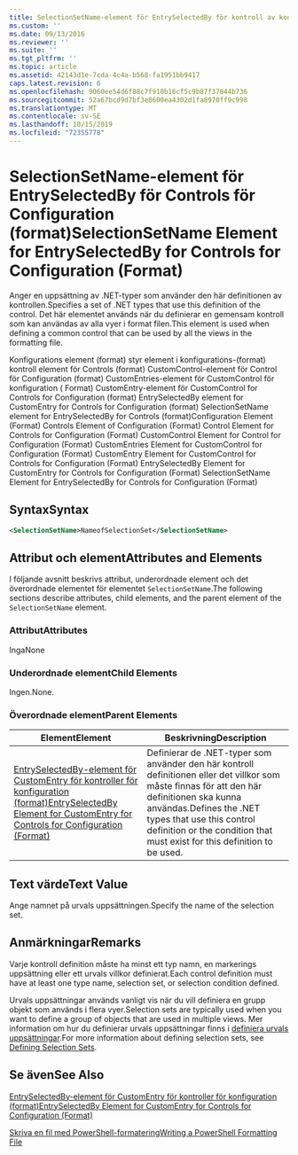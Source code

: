 ```yaml
---
title: SelectionSetName-element för EntrySelectedBy för kontroll av konfiguration (format) | Microsoft Docs
ms.custom: ''
ms.date: 09/13/2016
ms.reviewer: ''
ms.suite: ''
ms.tgt_pltfrm: ''
ms.topic: article
ms.assetid: 42143d1e-7cda-4c4a-b568-fa1951bb9417
caps.latest.revision: 6
ms.openlocfilehash: 9060ee54d6f88c7f910b16cf5c9b87f37844b736
ms.sourcegitcommit: 52a67bcd9d7bf3e8600ea4302d1fa8970ff9c998
ms.translationtype: MT
ms.contentlocale: sv-SE
ms.lasthandoff: 10/15/2019
ms.locfileid: "72355778"
---
```

# <a name="selectionsetname-element-for-entryselectedby-for-controls-for-configuration-format"></a><span data-ttu-id="530a8-102">SelectionSetName-element för EntrySelectedBy för Controls för Configuration (format)</span><span class="sxs-lookup"><span data-stu-id="530a8-102">SelectionSetName Element for EntrySelectedBy for Controls for Configuration (Format)</span></span>

<span data-ttu-id="530a8-103">Anger en uppsättning av .NET-typer som använder den här definitionen av kontrollen.</span><span class="sxs-lookup"><span data-stu-id="530a8-103">Specifies a set of .NET types that use this definition of the control.</span></span> <span data-ttu-id="530a8-104">Det här elementet används när du definierar en gemensam kontroll som kan användas av alla vyer i format filen.</span><span class="sxs-lookup"><span data-stu-id="530a8-104">This element is used when defining a common control that can be used by all the views in the formatting file.</span></span>

<span data-ttu-id="530a8-105">Konfigurations element (format) styr element i konfigurations-(format) kontroll element för Controls (format) CustomControl-element för Control för Configuration (format) CustomEntries-element för CustomControl för konfiguration ( Format) CustomEntry-element för CustomControl for Controls for Configuration (format) EntrySelectedBy element for CustomEntry for Controls for Configuration (format) SelectionSetName element for EntrySelectedBy for Controls (format)</span><span class="sxs-lookup"><span data-stu-id="530a8-105">Configuration Element (Format) Controls Element of Configuration (Format) Control Element for Controls for Configuration (Format) CustomControl Element for Control for Configuration (Format) CustomEntries Element for CustomControl for Configuration (Format) CustomEntry Element for CustomControl for Controls for Configuration (Format) EntrySelectedBy Element for CustomEntry for Controls for Configuration (Format) SelectionSetName Element for EntrySelectedBy for Controls for Configuration (Format)</span></span>

## <a name="syntax"></a><span data-ttu-id="530a8-106">Syntax</span><span class="sxs-lookup"><span data-stu-id="530a8-106">Syntax</span></span>

```xml
<SelectionSetName>NameofSelectionSet</SelectionSetName>

```

## <a name="attributes-and-elements"></a><span data-ttu-id="530a8-107">Attribut och element</span><span class="sxs-lookup"><span data-stu-id="530a8-107">Attributes and Elements</span></span>

<span data-ttu-id="530a8-108">I följande avsnitt beskrivs attribut, underordnade element och det överordnade elementet för elementet `SelectionSetName`.</span><span class="sxs-lookup"><span data-stu-id="530a8-108">The following sections describe attributes, child elements, and the parent element of the `SelectionSetName` element.</span></span>

### <a name="attributes"></a><span data-ttu-id="530a8-109">Attribut</span><span class="sxs-lookup"><span data-stu-id="530a8-109">Attributes</span></span>

<span data-ttu-id="530a8-110">Inga</span><span class="sxs-lookup"><span data-stu-id="530a8-110">None</span></span>

### <a name="child-elements"></a><span data-ttu-id="530a8-111">Underordnade element</span><span class="sxs-lookup"><span data-stu-id="530a8-111">Child Elements</span></span>

<span data-ttu-id="530a8-112">Ingen.</span><span class="sxs-lookup"><span data-stu-id="530a8-112">None.</span></span>

### <a name="parent-elements"></a><span data-ttu-id="530a8-113">Överordnade element</span><span class="sxs-lookup"><span data-stu-id="530a8-113">Parent Elements</span></span>

|<span data-ttu-id="530a8-114">Element</span><span class="sxs-lookup"><span data-stu-id="530a8-114">Element</span></span>|<span data-ttu-id="530a8-115">Beskrivning</span><span class="sxs-lookup"><span data-stu-id="530a8-115">Description</span></span>|
|-------------|-----------------|
|[<span data-ttu-id="530a8-116">EntrySelectedBy-element för CustomEntry för kontroller för konfiguration (format)</span><span class="sxs-lookup"><span data-stu-id="530a8-116">EntrySelectedBy Element for CustomEntry for Controls for Configuration (Format)</span></span>](./entryselectedby-element-for-customentry-for-controls-for-configuration-format.md)|<span data-ttu-id="530a8-117">Definierar de .NET-typer som använder den här kontroll definitionen eller det villkor som måste finnas för att den här definitionen ska kunna användas.</span><span class="sxs-lookup"><span data-stu-id="530a8-117">Defines the .NET types that use this control definition or the condition that must exist for this definition to be used.</span></span>|

## <a name="text-value"></a><span data-ttu-id="530a8-118">Text värde</span><span class="sxs-lookup"><span data-stu-id="530a8-118">Text Value</span></span>

<span data-ttu-id="530a8-119">Ange namnet på urvals uppsättningen.</span><span class="sxs-lookup"><span data-stu-id="530a8-119">Specify the name of the selection set.</span></span>

## <a name="remarks"></a><span data-ttu-id="530a8-120">Anmärkningar</span><span class="sxs-lookup"><span data-stu-id="530a8-120">Remarks</span></span>

<span data-ttu-id="530a8-121">Varje kontroll definition måste ha minst ett typ namn, en markerings uppsättning eller ett urvals villkor definierat.</span><span class="sxs-lookup"><span data-stu-id="530a8-121">Each control definition must have at least one type name, selection set, or selection condition defined.</span></span>

<span data-ttu-id="530a8-122">Urvals uppsättningar används vanligt vis när du vill definiera en grupp objekt som används i flera vyer.</span><span class="sxs-lookup"><span data-stu-id="530a8-122">Selection sets are typically used when you want to define a group of objects that are used in multiple views.</span></span> <span data-ttu-id="530a8-123">Mer information om hur du definierar urvals uppsättningar finns i [definiera urvals uppsättningar](./defining-selection-sets.md).</span><span class="sxs-lookup"><span data-stu-id="530a8-123">For more information about defining selection sets, see [Defining Selection Sets](./defining-selection-sets.md).</span></span>

## <a name="see-also"></a><span data-ttu-id="530a8-124">Se även</span><span class="sxs-lookup"><span data-stu-id="530a8-124">See Also</span></span>

[<span data-ttu-id="530a8-125">EntrySelectedBy-element för CustomEntry för kontroller för konfiguration (format)</span><span class="sxs-lookup"><span data-stu-id="530a8-125">EntrySelectedBy Element for CustomEntry for Controls for Configuration (Format)</span></span>](./entryselectedby-element-for-customentry-for-controls-for-configuration-format.md)

[<span data-ttu-id="530a8-126">Skriva en fil med PowerShell-formatering</span><span class="sxs-lookup"><span data-stu-id="530a8-126">Writing a PowerShell Formatting File</span></span>](./writing-a-powershell-formatting-file.md)
